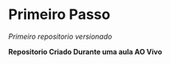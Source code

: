 # Primeiro Passo 
 *Primeiro repositorio versionado*

 **Repositorio Criado Durante uma aula AO Vivo**
